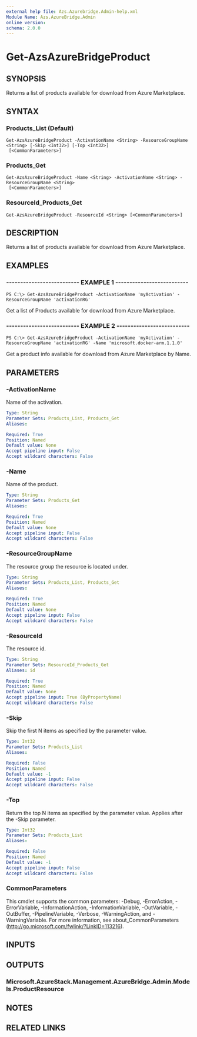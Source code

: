 ```yaml
---
external help file: Azs.Azurebridge.Admin-help.xml
Module Name: Azs.AzureBridge.Admin
online version: 
schema: 2.0.0
---
```


# Get-AzsAzureBridgeProduct

## SYNOPSIS
Returns a list of products available for download from Azure Marketplace.

## SYNTAX

### Products_List (Default)
```
Get-AzsAzureBridgeProduct -ActivationName <String> -ResourceGroupName <String> [-Skip <Int32>] [-Top <Int32>]
 [<CommonParameters>]
```

### Products_Get
```
Get-AzsAzureBridgeProduct -Name <String> -ActivationName <String> -ResourceGroupName <String>
 [<CommonParameters>]
```

### ResourceId_Products_Get
```
Get-AzsAzureBridgeProduct -ResourceId <String> [<CommonParameters>]
```

## DESCRIPTION
Returns a list of products available for download from Azure Marketplace.

## EXAMPLES

### -------------------------- EXAMPLE 1 --------------------------
```
PS C:\> Get-AzsAzureBridgeProduct -ActivationName 'myActivation' -ResourceGroupName 'activationRG'
```

Get a list of Products available for download from Azure Marketplace.

### -------------------------- EXAMPLE 2 --------------------------
```
PS C:\> Get-AzsAzureBridgeProduct -ActivationName 'myActivation' -ResourceGroupName 'activationRG' -Name 'microsoft.docker-arm.1.1.0'
```

Get a product info available for download from Azure Marketplace by Name.

## PARAMETERS

### -ActivationName
Name of the activation.

```yaml
Type: String
Parameter Sets: Products_List, Products_Get
Aliases: 

Required: True
Position: Named
Default value: None
Accept pipeline input: False
Accept wildcard characters: False
```

### -Name
Name of the product.

```yaml
Type: String
Parameter Sets: Products_Get
Aliases: 

Required: True
Position: Named
Default value: None
Accept pipeline input: False
Accept wildcard characters: False
```

### -ResourceGroupName
The resource group the resource is located under.

```yaml
Type: String
Parameter Sets: Products_List, Products_Get
Aliases: 

Required: True
Position: Named
Default value: None
Accept pipeline input: False
Accept wildcard characters: False
```

### -ResourceId
The resource id.

```yaml
Type: String
Parameter Sets: ResourceId_Products_Get
Aliases: id

Required: True
Position: Named
Default value: None
Accept pipeline input: True (ByPropertyName)
Accept wildcard characters: False
```

### -Skip
Skip the first N items as specified by the parameter value.

```yaml
Type: Int32
Parameter Sets: Products_List
Aliases: 

Required: False
Position: Named
Default value: -1
Accept pipeline input: False
Accept wildcard characters: False
```

### -Top
Return the top N items as specified by the parameter value.
Applies after the -Skip parameter.

```yaml
Type: Int32
Parameter Sets: Products_List
Aliases: 

Required: False
Position: Named
Default value: -1
Accept pipeline input: False
Accept wildcard characters: False
```

### CommonParameters
This cmdlet supports the common parameters: -Debug, -ErrorAction, -ErrorVariable, -InformationAction, -InformationVariable, -OutVariable, -OutBuffer, -PipelineVariable, -Verbose, -WarningAction, and -WarningVariable. For more information, see about_CommonParameters (http://go.microsoft.com/fwlink/?LinkID=113216).

## INPUTS

## OUTPUTS

### Microsoft.AzureStack.Management.AzureBridge.Admin.Models.ProductResource

## NOTES

## RELATED LINKS

